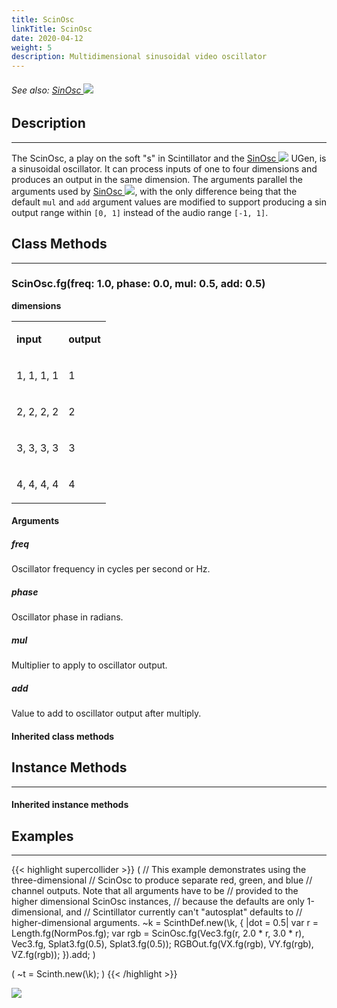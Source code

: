 ```yaml
---
title: ScinOsc
linkTitle: ScinOsc
date: 2020-04-12
weight: 5
description: Multidimensional sinusoidal video oscillator
---
```

<!-- generated file, please edit the original .schelp file(in the Scintillator repository) and then run schelpToMarkDown.scdscript to regenerate. -->
###### See also: <a href="https://doc.sccode.org/Classes/SinOsc.html">SinOsc <img src="/images/external-link.svg" class="one-liner"></a> 



## Description
---



The ScinOsc, a play on the soft "s" in Scintillator and the <a href="https://doc.sccode.org/Classes/SinOsc.html">SinOsc <img src="/images/external-link.svg" class="one-liner"></a> UGen, is a sinusoidal oscillator. It can process inputs of one to four dimensions and produces an output in the same dimension. The arguments parallel the arguments used by <a href="https://doc.sccode.org/Classes/SinOsc.html">SinOsc <img src="/images/external-link.svg" class="one-liner"></a>, with the only difference being that the default <code>mul</code> and <code>add</code> argument values are modified to support producing a sin output range within <code>[0, 1]</code> instead of the audio range <code>[-1, 1]</code>.



## Class Methods
---



### ScinOsc.fg(freq: 1.0, phase: 0.0, mul: 0.5, add: 0.5)



<strong>dimensions</strong>


<table>
<tr><td>

<strong>input</strong>

</td><td>

<strong>output</strong>

</td></tr>
<tr><td>

1, 1, 1, 1

</td><td>

1

</td></tr>
<tr><td>

2, 2, 2, 2

</td><td>

2

</td></tr>
<tr><td>

3, 3, 3, 3

</td><td>

3

</td></tr>
<tr><td>

4, 4, 4, 4

</td><td>

4

</td></tr>

</table>


#### Arguments

##### freq



Oscillator frequency in cycles per second or Hz.



##### phase



Oscillator phase in radians.



##### mul



Multiplier to apply to oscillator output.



##### add



Value to add to oscillator output after multiply.





#### Inherited class methods



## Instance Methods
---



#### Inherited instance methods



## Examples
---



{{< highlight supercollider >}}
(
// This example demonstrates using the three-dimensional
// ScinOsc to produce separate red, green, and blue
// channel outputs. Note that all arguments have to be
// provided to the higher dimensional ScinOsc instances,
// because the defaults are only 1-dimensional, and
// Scintillator currently can't "autosplat" defaults to
// higher-dimensional arguments.
~k = ScinthDef.new(\k, { |dot = 0.5|
    var r = Length.fg(NormPos.fg);
    var rgb = ScinOsc.fg(Vec3.fg(r, 2.0 * r, 3.0 * r),
        Vec3.fg, Splat3.fg(0.5), Splat3.fg(0.5));
    RGBOut.fg(VX.fg(rgb), VY.fg(rgb), VZ.fg(rgb));
}).add;
)

(
~t = Scinth.new(\k);
)
{{< /highlight >}}

<img src="/images/schelp/ScinOsc.png" />